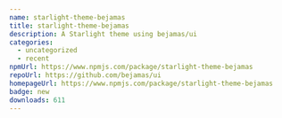 ```yaml
---
name: starlight-theme-bejamas
title: starlight-theme-bejamas
description: A Starlight theme using bejamas/ui
categories:
  - uncategorized
  - recent
npmUrl: https://www.npmjs.com/package/starlight-theme-bejamas
repoUrl: https://github.com/bejamas/ui
homepageUrl: https://www.npmjs.com/package/starlight-theme-bejamas
badge: new
downloads: 611
---
```

